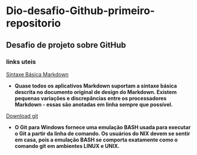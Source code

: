 # Dio-desafio-Github-primeiro-repositorio
## Desafio de projeto sobre GitHub



### links uteis 

[Sintaxe Básica Markdown](https://www.markdownguide.org/basic-syntax/)

- **Quase todos os aplicativos Markdown suportam a sintaxe básica descrita no documento original de design do Markdown. Existem pequenas variações e discrepâncias entre os processadores Markdown - essas são anotadas em linha sempre que possível.**

[Download git ](https://gitforwindows.org/)

- **O Git para Windows fornece uma emulação BASH usada para executar o Git a partir da linha de comando. Os usuários do NIX devem se sentir em casa, pois a emulação BASH se comporta exatamente como o comando git em ambientes LINUX e UNIX.**

